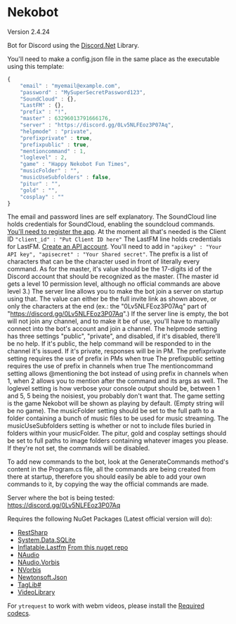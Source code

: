 # Nekobot
Version 2.4.24

Bot for Discord using the [Discord.Net](https://github.com/RogueException/Discord.Net) Library.

You'll need to make a config.json file in the same place as the executable using this template:

```javascript
{
    "email" : "myemail@example.com",
    "password" : "MySuperSecretPassword123",
    "SoundCloud" : {},
    "LastFM" : {},
    "prefix" : "!",
    "master" : 63296013791666176,
    "server" : "https://discord.gg/0Lv5NLFEoz3P07Aq",
    "helpmode" : "private",
    "prefixprivate" : true,
    "prefixpublic" : true,
    "mentioncommand" : 1,
    "loglevel" : 2,
    "game" : "Happy Nekobot Fun Times",
    "musicFolder" : "",
    "musicUseSubfolders" : false,
    "pitur" : "",
    "gold" : "",
    "cosplay" : ""
}
```

The email and password lines are self explanatory.
The SoundCloud line holds credentials for SoundCloud, enabling the soundcloud commands. [You'll need to register the app](https://soundcloud.com/you/apps/). At the moment all that's needed is the Client ID `"client_id" : "Put Client ID here"`
The LastFM line holds credentials for LastFM. [Create an API account](http://www.last.fm/api/account/create). You'll need to add in `"apikey" : "Your API key", "apisecret" : "Your Shared secret"`.
The prefix is a list of characters that can be the character used in front of literally every command.
As for the master, it's value should be the 17-digits id of the Discord account that should be recognized as the master. (The master id gets a level 10 permission level, although no official commands are above level 3.)
The server line allows you to make the bot join a server on startup using that. The value can either be the full invite link as shown above, or only the characters at the end (ex.: the "0Lv5NLFEoz3P07Aq" part of "https://discord.gg/0Lv5NLFEoz3P07Aq".)
If the server line is empty, the bot will not join any channel, and to make it be of use, you'll have to manually connect into the bot's account and join a channel.
The helpmode setting has three settings "public", "private", and disabled, if it's disabled, there'll be no help. If it's public, the help command will be responded to in the channel it's issued. If it's private, responses will be in PM.
The prefixprivate setting requires the use of prefix in PMs when true
The prefixpublic setting requires the use of prefix in channels when true
The mentioncommand setting allows @mentioning the bot instead of using prefix in channels when 1, when 2 allows you to mention after the command and its args as well.
The loglevel setting is how verbose your console output should be, between 1 and 5, 5 being the noisiest, you probably don't want that.
The game setting is the game Nekobot will be shown as playing by default. (Empty string will be no game).
The musicFolder setting should be set to the full path to a folder containing a bunch of music files to be used for music streaming.
The musicUseSubfolders setting is whether or not to include files buried in folders within your musicFolder.
The pitur, gold and cosplay settings should be set to full paths to image folders containing whatever images you please. If they're not set, the commands will be disabled.

To add new commands to the bot, look at the GenerateCommands method's content in the Program.cs file, all the commands are being created from there at startup, therefore you should easily be able to add your own commands to it, by copying the way the official commands are made.

Server where the bot is being tested: https://discord.gg/0Lv5NLFEoz3P07Aq

Requires the following NuGet Packages (Latest official version will do):
- [RestSharp](https://www.nuget.org/packages/RestSharp)
- [System.Data.SQLite](https://www.nuget.org/packages/System.Data.SQLite/)
- [Inflatable.Lastfm](https://www.nuget.org/packages/Inflatable.Lastfm/) [From this nuget repo](https://ci.appveyor.com/nuget/lastfm)
- [NAudio](https://www.nuget.org/packages/NAudio)
- [NAudio.Vorbis](https://www.nuget.org/packages/NAudio.Vorbis)
- [NVorbis](https://www.nuget.org/packages/NVorbis)
- [Newtonsoft.Json](https://www.nuget.org/packages/Newtonsoft.Json)
- [TagLib#](https://www.nuget.org/packages/taglib)
- [VideoLibrary](https://www.nuget.org/packages/VideoLibrary)

For `ytrequest` to work with webm videos, please install the [Required codecs](https://tools.google.com/dlpage/webmmf/).
